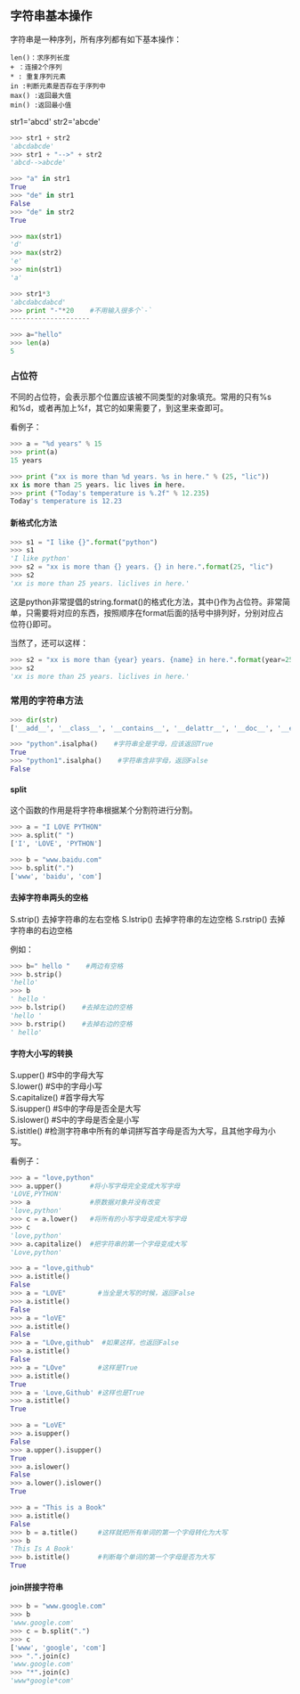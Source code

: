 ## 字符串基本操作

字符串是一种序列，所有序列都有如下基本操作：
```
len()：求序列长度
+ ：连接2个序列
* : 重复序列元素
in :判断元素是否存在于序列中
max() :返回最大值
min() :返回最小值
```

str1='abcd'
str2='abcde'
```python
>>> str1 + str2
'abcdabcde'
>>> str1 + "-->" + str2
'abcd-->abcde'
```

```python
>>> "a" in str1
True
>>> "de" in str1
False
>>> "de" in str2
True
```

```python
>>> max(str1)
'd'
>>> max(str2)
'e'
>>> min(str1)
'a'
```

```python
>>> str1*3
'abcdabcdabcd'
>>> print "-"*20    #不用输入很多个`-`
--------------------
```

```python
>>> a="hello"
>>> len(a)
5
```

### 占位符

不同的占位符，会表示那个位置应该被不同类型的对象填充。常用的只有%s和%d，或者再加上%f，其它的如果需要了，到这里来查即可。

看例子：
```python
>>> a = "%d years" % 15
>>> print(a)
15 years
```

```python
>>> print ("xx is more than %d years. %s in here." % (25, "lic"))
xx is more than 25 years. lic lives in here.
>>> print ("Today's temperature is %.2f" % 12.235)
Today's temperature is 12.23
```

#### 新格式化方法
```python
>>> s1 = "I like {}".format("python")
>>> s1
'I like python'
>>> s2 = "xx is more than {} years. {} in here.".format(25, "lic") 
>>> s2
'xx is more than 25 years. liclives in here.'
```
这是python非常提倡的string.format()的格式化方法，其中{}作为占位符。非常简单，只需要将对应的东西，按照顺序在format后面的括号中排列好，分别对应占位符{}即可。

当然了，还可以这样：
```python
>>> s2 = "xx is more than {year} years. {name} in here.".format(year=25, name="lic") 
>>> s2
'xx is more than 25 years. liclives in here.'
```


### 常用的字符串方法
```python
>>> dir(str)
['__add__', '__class__', '__contains__', '__delattr__', '__doc__', '__eq__', '__format__', '__ge__', '__getattribute__', '__getitem__', '__getnewargs__', '__getslice__', '__gt__', '__hash__', '__init__', '__le__', '__len__', '__lt__', '__mod__', '__mul__', '__ne__', '__new__', '__reduce__', '__reduce_ex__', '__repr__', '__rmod__', '__rmul__', '__setattr__', '__sizeof__', '__str__', '__subclasshook__', '_formatter_field_name_split', '_formatter_parser', 'capitalize', 'center', 'count', 'decode', 'encode', 'endswith', 'expandtabs', 'find', 'format', 'index', 'isalnum', 'isalpha', 'isdigit', 'islower', 'isspace', 'istitle', 'isupper', 'join', 'ljust', 'lower', 'lstrip', 'partition', 'replace', 'rfind', 'rindex', 'rjust', 'rpartition', 'rsplit', 'rstrip', 'split', 'splitlines', 'startswith', 'strip', 'swapcase', 'title', 'translate', 'upper', 'zfill']
```

```python
>>> "python".isalpha()    #字符串全是字母，应该返回True
True
>>> "python1".isalpha()    #字符串含非字母，返回False
False
```

#### split

这个函数的作用是将字符串根据某个分割符进行分割。
```python
>>> a = "I LOVE PYTHON"
>>> a.split(" ")
['I', 'LOVE', 'PYTHON']

>>> b = "www.baidu.com"
>>> b.split(".")
['www', 'baidu', 'com']
```

#### 去掉字符串两头的空格

S.strip() 去掉字符串的左右空格
S.lstrip() 去掉字符串的左边空格
S.rstrip() 去掉字符串的右边空格

例如：
```python
>>> b=" hello "    #两边有空格
>>> b.strip()
'hello'
>>> b
' hello '
>>> b.lstrip()    #去掉左边的空格
'hello '
>>> b.rstrip()    #去掉右边的空格
' hello'
```

#### 字符大小写的转换

S.upper() #S中的字母大写  
S.lower() #S中的字母小写  
S.capitalize() #首字母大写  
S.isupper() #S中的字母是否全是大写  
S.islower() #S中的字母是否全是小写  
S.istitle() #检测字符串中所有的单词拼写首字母是否为大写，且其他字母为小写。  

看例子：
```python
>>> a = "love,python" 
>>> a.upper()       #将小写字母完全变成大写字母
'LOVE,PYTHON'
>>> a               #原数据对象并没有改变
'love,python'
>>> c = a.lower()   #将所有的小写字母变成大写字母
>>> c
'love,python'
>>> a.capitalize()  #把字符串的第一个字母变成大写
'Love,python'
```

```python
>>> a = "love,github"    
>>> a.istitle()
False
>>> a = "LOVE"        #当全是大写的时候，返回False
>>> a.istitle()
False
>>> a = "loVE"
>>> a.istitle()
False
>>> a = "LOve,github"  #如果这样，也返回False
>>> a.istitle()
False
>>> a = "LOve"        #这样是True
>>> a.istitle()
True
>>> a = 'Love,Github' #这样也是True
>>> a.istitle()
True
```

```python
>>> a = "LoVE"
>>> a.isupper()
False
>>> a.upper().isupper()
True
>>> a.islower()
False
>>> a.lower().islower()
True
```

```python
>>> a = "This is a Book"
>>> a.istitle()
False
>>> b = a.title()     #这样就把所有单词的第一个字母转化为大写
>>> b
'This Is A Book'
>>> b.istitle()       #判断每个单词的第一个字母是否为大写
True
```

#### join拼接字符串
```python
>>> b = "www.google.com"
>>> b
'www.google.com'
>>> c = b.split(".")
>>> c
['www', 'google', 'com']
>>> ".".join(c)
'www.google.com'
>>> "*".join(c)
'www*google*com'
```









































